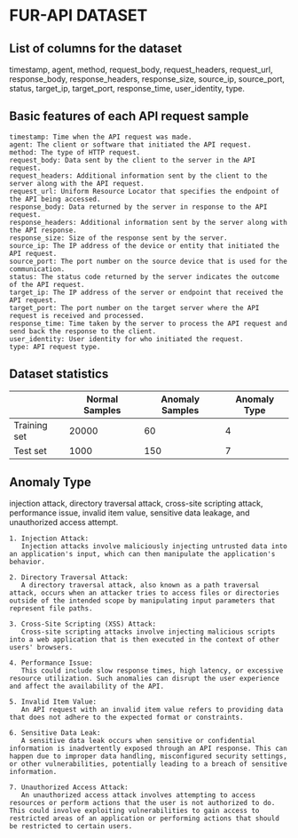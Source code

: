 # FUR-API DATASET

## List of columns for the dataset
timestamp,	agent,	method,	request_body,	request_headers,	request_url,	response_body,	response_headers,	response_size,	source_ip,	source_port,	status,	target_ip,	target_port,	response_time,	user_identity, type.

## Basic features of each API request sample
```
timestamp: Time when the API request was made.  
agent: The client or software that initiated the API request.   
method: The type of HTTP request.  
request_body: Data sent by the client to the server in the API request.  
request_headers: Additional information sent by the client to the server along with the API request.  
request_url: Uniform Resource Locator that specifies the endpoint of the API being accessed.  
response_body: Data returned by the server in response to the API request.  
response_headers: Additional information sent by the server along with the API response.  
response_size: Size of the response sent by the server.  
source_ip: The IP address of the device or entity that initiated the API request.  
source_port: The port number on the source device that is used for the communication.   
status: The status code returned by the server indicates the outcome of the API request.  
target_ip: The IP address of the server or endpoint that received the API request.  
target_port: The port number on the target server where the API request is received and processed.  
response_time: Time taken by the server to process the API request and send back the response to the client.
user_identity: User identity for who initiated the request.
type: API request type.
```

## Dataset statistics 
|          | Normal Samples | Anomaly Samples | Anomaly Type |
| -------- | -------------- | --------------- | ------------ |
| Training set | 20000 | 60 | 4 |
| Test set | 1000 | 150 | 7 |

## Anomaly Type
injection attack, directory traversal attack, cross-site scripting attack, performance issue, invalid item value, sensitive data leakage, and unauthorized access attempt.
```
1. Injection Attack:
   Injection attacks involve maliciously injecting untrusted data into an application's input, which can then manipulate the application's behavior.

2. Directory Traversal Attack:
   A directory traversal attack, also known as a path traversal attack, occurs when an attacker tries to access files or directories outside of the intended scope by manipulating input parameters that represent file paths.

3. Cross-Site Scripting (XSS) Attack:
   Cross-site scripting attacks involve injecting malicious scripts into a web application that is then executed in the context of other users' browsers.

4. Performance Issue:
   This could include slow response times, high latency, or excessive resource utilization. Such anomalies can disrupt the user experience and affect the availability of the API.

5. Invalid Item Value:
   An API request with an invalid item value refers to providing data that does not adhere to the expected format or constraints.

6. Sensitive Data Leak:
   A sensitive data leak occurs when sensitive or confidential information is inadvertently exposed through an API response. This can happen due to improper data handling, misconfigured security settings, or other vulnerabilities, potentially leading to a breach of sensitive information.

7. Unauthorized Access Attack:
   An unauthorized access attack involves attempting to access resources or perform actions that the user is not authorized to do. This could involve exploiting vulnerabilities to gain access to restricted areas of an application or performing actions that should be restricted to certain users.
```
